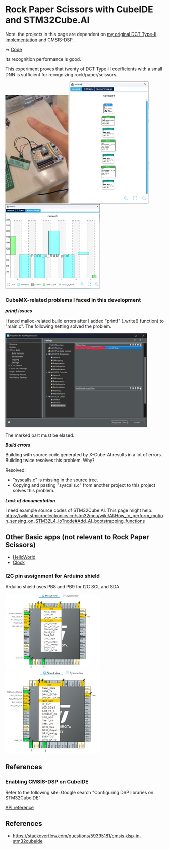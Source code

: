 # Rock Paper Scissors with CubeIDE and STM32Cube.AI

Note: the projects in this page are dependent on [my original DCT Type-II implementation](https://github.com/araobp/stm32-mcu/tree/master/NUCLEO-F401RE/DCT) and CMSIS-DSP.

=> [Code](RockPaperScissors)

Its recognition performance is good.

This experiment proves that twenty of DCT Type-II coefficients with a small DNN is sufficient for recognizing rock/paper/scissors. 

<img src="doc/RockPaperScissors_DCT_DNN_Experiment.jpg" width=200>

<img src="doc/RockPaperScissors_DCT_DNN.png" width=250>

<img src="doc/RockPaperScissors_DCT_DNN_memory_usage.png" width=300>

### CubeMX-related problems I faced in this development

***printf issues***

I faced malloc-related build errors after I added "printf" (_write() function) to "main.c". The following setting solved the problem.

<img src="doc/printf_issue.png" width=450>

The marked part must be elased.

***Build errors***

Building with source code generated by X-Cube-AI results in a lot of errors. Building twice resolves this problem. Why?

Resolved:
- "syscalls.c" is missing in the source tree.
- Copying and pasting "syscalls.c" from another project to this project solves this problem.

***Lack of documentation***

I need example source codes of STM32Cube.AI. This page might help:
https://wiki.stmicroelectronics.cn/stm32mcu/wiki/AI:How_to_perform_motion_sensing_on_STM32L4_IoTnode#Add_AI_bootstrapping_functions

## Other Basic apps (not relevant to Rock Paper Scissors)

- [HelloWorld](HelloWorld)
- [Clock](Clock)

### I2C pin assignment for Arduino shield

Arduino shield uses PB8 and PB9 for I2C SCL and SDA.

<img src="doc/I2C1_SCL.png" width=300>

<img src="doc/I2C1_SDA.png" width=300>

## References

### Enabling CMSIS-DSP on CubeIDE

Refer to the following site: Google search "Configuring DSP libraries on STM32CubeIDE"

[API reference](https://arm-software.github.io/CMSIS_5/General/html/index.html)

## References

- https://stackoverflow.com/questions/59395181/cmsis-dsp-in-stm32cubeide
